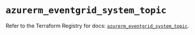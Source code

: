 # `azurerm_eventgrid_system_topic`

Refer to the Terraform Registry for docs: [`azurerm_eventgrid_system_topic`](https://registry.terraform.io/providers/hashicorp/azurerm/3.88.0/docs/resources/eventgrid_system_topic).
